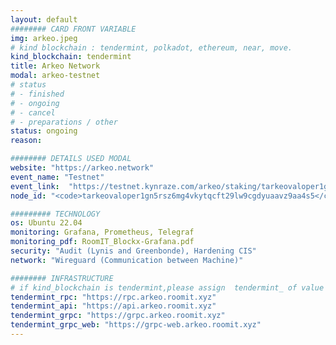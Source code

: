 ```yaml
---
layout: default
######## CARD FRONT VARIABLE
img: arkeo.jpeg
# kind blockchain : tendermint, polkadot, ethereum, near, move.
kind_blockchain: tendermint
title: Arkeo Network 
modal: arkeo-testnet
# status
# - finished
# - ongoing
# - cancel
# - preparations / other
status: ongoing
reason: 

######## DETAILS USED MODAL
website: "https://arkeo.network"
event_name: "Testnet"
event_link:  "https://testnet.kynraze.com/arkeo/staking/tarkeovaloper1gn5rsz6mg4vkytqcft29lw9cgdyuaavz9aa4s5"
node_id: "<code>tarkeovaloper1gn5rsz6mg4vkytqcft29lw9cgdyuaavz9aa4s5</code>"

######### TECHNOLOGY
os: Ubuntu 22.04
monitoring: Grafana, Prometheus, Telegraf
monitoring_pdf: RoomIT_Blockx-Grafana.pdf
security: "Audit (Lynis and Greenbonde), Hardening CIS"
network: "Wireguard (Communication between Machine)"

######## INFRASTRUCTURE
# if kind_blockchain is tendermint,please assign  tendermint_ of value
tendermint_rpc: "https://rpc.arkeo.roomit.xyz"
tendermint_api: "https://api.arkeo.roomit.xyz"
tendermint_grpc: "https://grpc.arkeo.roomit.xyz"
tendermint_grpc_web: "https://grpc-web.arkeo.roomit.xyz"
---
```

